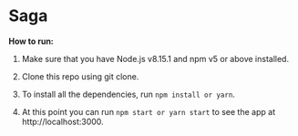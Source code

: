 # Saga

**How to run:**

1. Make sure that you have Node.js v8.15.1 and npm v5 or above installed.

2. Clone this repo using git clone.

3. To install all the dependencies, run `npm install or yarn`.

4. At this point you can run `npm start or yarn start` to see the app at http://localhost:3000.
